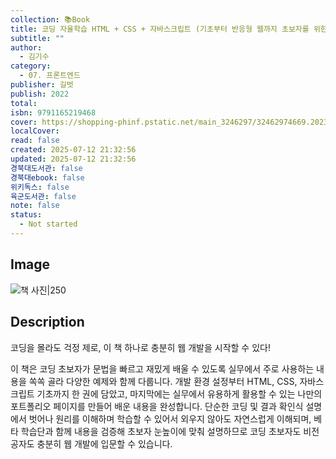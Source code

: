 ```yaml
---
collection: 📚Book
title: 코딩 자율학습 HTML + CSS + 자바스크립트 (기초부터 반응형 웹까지 초보자를 위한 웹 개발 입문서)
subtitle: ""
author:
  - 김기수
category:
  - 07. 프론트엔드
publisher: 길벗
publish: 2022
total:
isbn: 9791165219468
cover: https://shopping-phinf.pstatic.net/main_3246297/32462974669.20230912084525.jpg
localCover:
read: false
created: 2025-07-12 21:32:56
updated: 2025-07-12 21:32:56
경북대도서관: false
경북대ebook: false
위키독스: false
육군도서관: false
note: false
status:
  - Not started
---
```


## Image
![책 사진|250](https://shopping-phinf.pstatic.net/main_3246297/32462974669.20230912084525.jpg)

## Description
코딩을 몰라도 걱정 제로, 이 책 하나로 충분히 웹 개발을 시작할 수 있다!

이 책은 코딩 초보자가 문법을 빠르고 재밌게 배울 수 있도록 실무에서 주로 사용하는 내용을 쏙쏙 골라 다양한 예제와 함께 다룹니다. 개발 환경 설정부터 HTML, CSS, 자바스크립트 기초까지 한 권에 담았고, 마지막에는 실무에서 유용하게 활용할 수 있는 나만의 포트폴리오 페이지를 만들어 배운 내용을 완성합니다. 단순한 코딩 및 결과 확인식 설명에서 벗어나 원리를 이해하며 학습할 수 있어서 외우지 않아도 자연스럽게 이해되며, 베타 학습단과 함께 내용을 검증해 초보자 눈높이에 맞춰 설명하므로 코딩 초보자도 비전공자도 충분히 웹 개발에 입문할 수 있습니다.